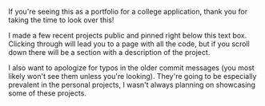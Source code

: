 If you're seeing this as a portfolio for a college application, thank you for taking the time to look over this! 

I made a few recent projects public and pinned right below this text box. Clicking through will lead you to a page with all the code, but if you scroll down there will be a section with a description of the project.

I also want to apologize for typos in the older commit messages (you most likely won't see them unless you're looking). They're going to be especially prevalent in the personal projects, I wasn't always planning on showcasing some of these projects.
